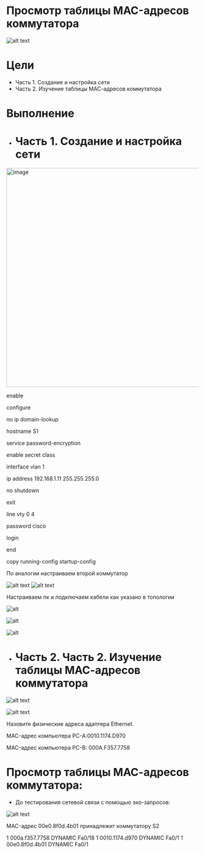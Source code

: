 # Просмотр таблицы MAC-адресов коммутатора

![alt text](https://github.com/ALEKSANDR-D19/OtusBasic/blob/main/Jpeg/lab2-1.PNG)

# Цели
   * Часть 1. Создание и настройка сети
   * Часть 2. Изучение таблицы МАС-адресов коммутатора

# Выполнение
   * # Часть 1. Создание и настройка сети

<img width="1357" height="573" alt="image" src="https://github.com/user-attachments/assets/5ed74e0c-0f20-4a8a-b70b-80c569e96756" />

enable

configure

no ip domain-lookup

hostname S1

service password-encryption

enable secret class


interface vlan 1

ip address 192.168.1.11 255.255.255.0

no shutdown

exit

line vty 0 4

password cisco

login

end

copy running-config startup-config 

По аналогии настраиваем второй коммутатор

![alt text](https://github.com/ALEKSANDR-D19/OtusBasic/blob/main/Jpeg/Lab2S1.PNG) ![alt text](https://github.com/ALEKSANDR-D19/OtusBasic/blob/main/Jpeg/Lab2S2.PNG)

Настраиваем пк и подключаем кабели как указано в топологии

![alt](https://github.com/ALEKSANDR-D19/OtusBasic/blob/main/Jpeg/Lab2PC-A.PNG)

![alt](https://github.com/ALEKSANDR-D19/OtusBasic/blob/main/Jpeg/Lb2PC-B.PNG)

![alt](https://github.com/ALEKSANDR-D19/OtusBasic/blob/main/Jpeg/Lab2-3.PNG)


   * # Часть 2. Часть 2. Изучение таблицы МАС-адресов коммутатора
   

![alt text](https://github.com/ALEKSANDR-D19/OtusBasic/blob/main/Jpeg/Lab2-4.PNG)

![alt text](https://github.com/ALEKSANDR-D19/OtusBasic/blob/main/Jpeg/Lab2-5.PNG)

Назовите физические адреса адаптера Ethernet.

MAC-адрес компьютера PC-A:0010.1174.D970

MAC-адрес компьютера PC-B: 000A.F357.7758


# Просмотр таблицы MАС-адресов коммутатора:
   * До тестирования сетевой связи с помощью эхо-запросов:    


![alt text](https://github.com/ALEKSANDR-D19/OtusBasic/blob/main/Jpeg/Lab2-6.PNG)


MAC-адрес 00e0.8f0d.4b01 принадлежит коммутатору S2



1    000a.f357.7758    DYNAMIC     Fa0/18
   1    0010.1174.d970    DYNAMIC     Fa0/1
   1    00e0.8f0d.4b01    DYNAMIC     Fa0/1













